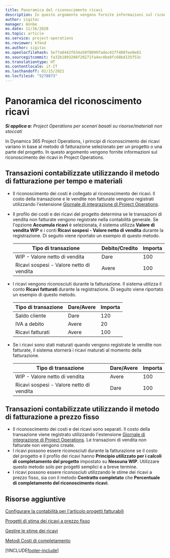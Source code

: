 ```yaml
---
title: Panoramica del riconoscimento ricavi
description: In questo argomento vengono fornite informazioni sul riconoscimento dei ricavi in Project Operations.
author: sigitac
manager: Annbe
ms.date: 11/16/2020
ms.topic: article
ms.service: project-operations
ms.reviewer: kfend
ms.author: sigitac
ms.openlocfilehash: 5e77a0442f634a50f8099fadec42ff400fee0e81
ms.sourcegitcommit: fa32b1893286f20271fa4ec4be8fc68bd135f53c
ms.translationtype: HT
ms.contentlocale: it-IT
ms.lasthandoff: 02/15/2021
ms.locfileid: "5278873"
---
```

# <a name="revenue-recognition-overview"></a>Panoramica del riconoscimento ricavi

_**Si applica a:** Project Operations per scenari basati su risorse/materiali non stoccati_

In Dynamics 365 Project Operations, i principi di riconoscimento dei ricavi variano in base al metodo di fatturazione selezionato per un progetto o una parte del progetto. In questo argomento vengono fornite informazioni sul riconoscimento dei ricavi in Project Operations.

## <a name="transactions-accounted-using-time-and-material-billing-method"></a>Transazioni contabilizzate utilizzando il metodo di fatturazione per tempo e materiali

- Il riconoscimento dei costi è collegato al riconoscimento dei ricavi. Il costo della transazione e le vendite non fatturate vengono registrati utilizzando l'estensione [Giornale di integrazione di Project Operations](../project-accounting/project-operations-integration-journal.md).
- Il profilo dei costi e dei ricavi del progetto determina se le transazioni di vendita non fatturate vengono registrate nella contabilità generale. Se l'opzione **Accumula ricavi** è selezionata, il sistema utilizza **Valore di vendita WIP** e i conti **Ricavi sospesi - Valore netto di vendita** durante la registrazione. Di seguito viene riportato un esempio di questo metodo.  

  | Tipo di transazione | Debito/Credito | Importa |
  | --- | --- | --- |
  | WIP - Valore netto di vendita | Dare | 100 |
  | Ricavi sospesi - Valore netto di vendita | Avere | 100 |

- I ricavi vengono riconosciuti durante la fatturazione. Il sistema utilizza il conto **Ricavi fatturati** durante la registrazione. Di seguito viene riportato un esempio di questo metodo.  

  | Tipo di transazione | Dare/Avere | Importa |
  | --- | --- | --- |
  | Saldo cliente | Dare | 120 |
  | IVA a debito | Avere | 20 |
  | Ricavi fatturati | Avere | 100 |

- Se i ricavi sono stati maturati quando vengono registrate le vendite non fatturate, il sistema stornerà i ricavi maturati al momento della fatturazione.

  | Tipo di transazione | Dare/Avere | Importa |
  | --- | --- | --- |
  | WIP - Valore netto di vendita | Avere | 100 |
  | Ricavi sospesi - Valore netto di vendita | Dare | 100 |

## <a name="transactions-accounted-using-the-fixed-price-billing-method"></a>Transazioni contabilizzate utilizzando il metodo di fatturazione a prezzo fisso

- Il riconoscimento dei costi e dei ricavi sono separati. Il costo della transazione viene registrato utilizzando l'estensione [Giornale di integrazione di Project Operations](../project-accounting/project-operations-integration-journal.md). Le transazioni di vendita non fatturate non vengono create.
- I ricavi possono essere riconosciuti durante la fatturazione se il costo del progetto e il profilo dei ricavi hanno **Principio utilizzato per i calcoli di completamento del progetto** impostato su **Nessuna WIP**. Utilizzare questo metodo solo per progetti semplici e a breve termine.
- I ricavi possono essere riconosciuti utilizzando le stime dei ricavi a prezzo fisso, sia con il metodo **Contratto completato** che **Percentuale di completamento del riconoscimento ricavi**.

## <a name="additional-resources"></a>Risorse aggiuntive
[Configurare la contabilità per l'articolo progetti fatturabili](../project-accounting/configure-accounting-billable-projects.md)

[Progetti di stima dei ricavi a prezzo fisso](rev-rec-percentage-completion-method.md)

[Gestire le stime dei ricavi](rev-rec-completed-contract-method.md)

[Metodi Costi di completamento](cost-complete-methods.md)


[!INCLUDE[footer-include](../includes/footer-banner.md)]